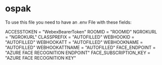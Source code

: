 # ospak
To use this file you need to have an .env File with these fields:

ACCESSTOKEN = "WebexBearerToken"
ROOMID = "ROOMID"
NGROKURL = "NGROKURL"
CLASSPREFIX = "AUTOFILLED"
WEBHOOKID = "AUTOFILLED"
WEBHOOKATT = "AUTOFILLED"
WEBHOOKNAME = "AUTOFILLED"
WEBHOOKATTNAME = "AUTOFILLED"
FACE_ENDPOINT = "AZURE FACE RECOGNITION ENDPOINT"
FACE_SUBSCRIPTION_KEY = "AZURE FACE RECOGNITION KEY"
